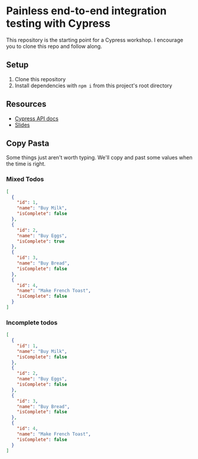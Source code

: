 # Painless end-to-end integration testing with Cypress

This repository is the starting point for a Cypress workshop. I encourage you to clone this repo and follow along.

## Setup

1.  Clone this repository
2.  Install dependencies with `npm i` from this project's root directory

## Resources

- [Cypress API docs](https://docs.cypress.io/api/introduction/api.html#)
- [Slides](https://slides.com/avanslaars/cy-workshop-cengage/live#/)

## Copy Pasta

Some things just aren't worth typing. We'll copy and past some values when the time is right.

### Mixed Todos

```json
[
  {
    "id": 1,
    "name": "Buy Milk",
    "isComplete": false
  },
  {
    "id": 2,
    "name": "Buy Eggs",
    "isComplete": true
  },
  {
    "id": 3,
    "name": "Buy Bread",
    "isComplete": false
  },
  {
    "id": 4,
    "name": "Make French Toast",
    "isComplete": false
  }
]
```

### Incomplete todos

```json
[
  {
    "id": 1,
    "name": "Buy Milk",
    "isComplete": false
  },
  {
    "id": 2,
    "name": "Buy Eggs",
    "isComplete": false
  },
  {
    "id": 3,
    "name": "Buy Bread",
    "isComplete": false
  },
  {
    "id": 4,
    "name": "Make French Toast",
    "isComplete": false
  }
]
```
